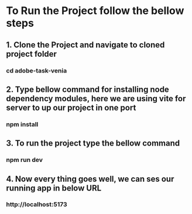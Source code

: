 # To Run the Project follow the bellow steps
## 1. Clone the Project and navigate to cloned project folder
  ### cd adobe-task-venia
## 2. Type bellow command for installing node dependency modules, here we are using vite for server to up our project in one port
  ### npm install
## 3. To run the project type the bellow command
  ### npm run dev
## 4. Now every thing goes well, we can ses our running app in below URL
  ### http://localhost:5173
